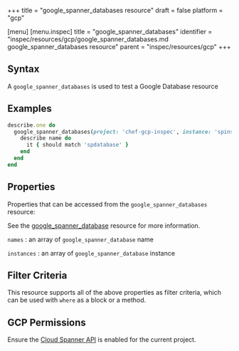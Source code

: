 +++
title = "google_spanner_databases resource"
draft = false
platform = "gcp"

[menu]
  [menu.inspec]
    title = "google_spanner_databases"
    identifier = "inspec/resources/gcp/google_spanner_databases.md google_spanner_databases resource"
    parent = "inspec/resources/gcp"
+++

## Syntax

A `google_spanner_databases` is used to test a Google Database resource

## Examples

```ruby
describe.one do
  google_spanner_databases(project: 'chef-gcp-inspec', instance: 'spinstance').names.each do |name|
    describe name do
      it { should match 'spdatabase' }
    end
  end
end
```

## Properties

Properties that can be accessed from the `google_spanner_databases` resource:

See the [google_spanner_database](/inspec/resources/google_spanner_database/#properties) resource for more information.

`names`
: an array of `google_spanner_database` name

`instances`
: an array of `google_spanner_database` instance

## Filter Criteria

This resource supports all of the above properties as filter criteria, which can be used
with `where` as a block or a method.

## GCP Permissions

Ensure the [Cloud Spanner API](https://console.cloud.google.com/apis/library/spanner.googleapis.com/) is enabled for the current project.
